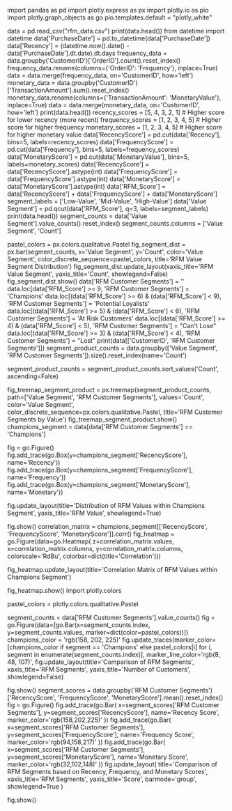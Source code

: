 import pandas as pd
import plotly.express as px
import plotly.io as pio
import plotly.graph_objects as go
pio.templates.default = "plotly_white"

data = pd.read_csv("rfm_data.csv")
print(data.head())
from datetime import datetime
data['PurchaseDate'] = pd.to_datetime(data['PurchaseDate'])
data['Recency'] = (datetime.now().date() - data['PurchaseDate'].dt.date).dt.days
frequency_data = data.groupby('CustomerID')['OrderID'].count().reset_index()
frequency_data.rename(columns={'OrderID': 'Frequency'}, inplace=True)
data = data.merge(frequency_data, on='CustomerID', how='left')
monetary_data = data.groupby('CustomerID')['TransactionAmount'].sum().reset_index()
monetary_data.rename(columns={'TransactionAmount': 'MonetaryValue'}, inplace=True)
data = data.merge(monetary_data, on='CustomerID', how='left')
print(data.head())
recency_scores = [5, 4, 3, 2, 1]  # Higher score for lower recency (more recent)
frequency_scores = [1, 2, 3, 4, 5]  # Higher score for higher frequency
monetary_scores = [1, 2, 3, 4, 5]  # Higher score for higher monetary value
data['RecencyScore'] = pd.cut(data['Recency'], bins=5, labels=recency_scores)
data['FrequencyScore'] = pd.cut(data['Frequency'], bins=5, labels=frequency_scores)
data['MonetaryScore'] = pd.cut(data['MonetaryValue'], bins=5, labels=monetary_scores)
data['RecencyScore'] = data['RecencyScore'].astype(int)
data['FrequencyScore'] = data['FrequencyScore'].astype(int)
data['MonetaryScore'] = data['MonetaryScore'].astype(int)
data['RFM_Score'] = data['RecencyScore'] + data['FrequencyScore'] + data['MonetaryScore']
segment_labels = ['Low-Value', 'Mid-Value', 'High-Value']
data['Value Segment'] = pd.qcut(data['RFM_Score'], q=3, labels=segment_labels)
print(data.head())
segment_counts = data['Value Segment'].value_counts().reset_index()
segment_counts.columns = ['Value Segment', 'Count']

pastel_colors = px.colors.qualitative.Pastel
fig_segment_dist = px.bar(segment_counts, x='Value Segment', y='Count', 
                          color='Value Segment', color_discrete_sequence=pastel_colors,
                          title='RFM Value Segment Distribution')
fig_segment_dist.update_layout(xaxis_title='RFM Value Segment',
                              yaxis_title='Count',
                              showlegend=False)
fig_segment_dist.show()
data['RFM Customer Segments'] = ''
data.loc[data['RFM_Score'] >= 9, 'RFM Customer Segments'] = 'Champions'
data.loc[(data['RFM_Score'] >= 6) & (data['RFM_Score'] < 9), 'RFM Customer Segments'] = 'Potential Loyalists'
data.loc[(data['RFM_Score'] >= 5) & (data['RFM_Score'] < 6), 'RFM Customer Segments'] = 'At Risk Customers'
data.loc[(data['RFM_Score'] >= 4) & (data['RFM_Score'] < 5), 'RFM Customer Segments'] = "Can't Lose"
data.loc[(data['RFM_Score'] >= 3) & (data['RFM_Score'] < 4), 'RFM Customer Segments'] = "Lost"
print(data[['CustomerID', 'RFM Customer Segments']])
segment_product_counts = data.groupby(['Value Segment', 'RFM Customer Segments']).size().reset_index(name='Count')

segment_product_counts = segment_product_counts.sort_values('Count', ascending=False)

fig_treemap_segment_product = px.treemap(segment_product_counts, 
                                         path=['Value Segment', 'RFM Customer Segments'], 
                                         values='Count',
                                         color='Value Segment', color_discrete_sequence=px.colors.qualitative.Pastel,
                                         title='RFM Customer Segments by Value')
fig_treemap_segment_product.show()
champions_segment = data[data['RFM Customer Segments'] == 'Champions']

fig = go.Figure()
fig.add_trace(go.Box(y=champions_segment['RecencyScore'], name='Recency'))
fig.add_trace(go.Box(y=champions_segment['FrequencyScore'], name='Frequency'))
fig.add_trace(go.Box(y=champions_segment['MonetaryScore'], name='Monetary'))

fig.update_layout(title='Distribution of RFM Values within Champions Segment',
                  yaxis_title='RFM Value',
                  showlegend=True)

fig.show()
correlation_matrix = champions_segment[['RecencyScore', 'FrequencyScore', 'MonetaryScore']].corr()
fig_heatmap = go.Figure(data=go.Heatmap(
                   z=correlation_matrix.values,
                   x=correlation_matrix.columns,
                   y=correlation_matrix.columns,
                   colorscale='RdBu',
                   colorbar=dict(title='Correlation')))

fig_heatmap.update_layout(title='Correlation Matrix of RFM Values within Champions Segment')

fig_heatmap.show()
import plotly.colors

pastel_colors = plotly.colors.qualitative.Pastel

segment_counts = data['RFM Customer Segments'].value_counts()
fig = go.Figure(data=[go.Bar(x=segment_counts.index, y=segment_counts.values,
                            marker=dict(color=pastel_colors))])
champions_color = 'rgb(158, 202, 225)'
fig.update_traces(marker_color=[champions_color if segment == 'Champions' else pastel_colors[i]
                                for i, segment in enumerate(segment_counts.index)],
                  marker_line_color='rgb(8, 48, 107)',
fig.update_layout(title='Comparison of RFM Segments',
                  xaxis_title='RFM Segments',
                  yaxis_title='Number of Customers',
                  showlegend=False)

fig.show()
segment_scores = data.groupby('RFM Customer Segments')['RecencyScore', 'FrequencyScore', 'MonetaryScore'].mean().reset_index()
fig = go.Figure()
fig.add_trace(go.Bar(
    x=segment_scores['RFM Customer Segments'],
    y=segment_scores['RecencyScore'],
    name='Recency Score',
    marker_color='rgb(158,202,225)'
))
fig.add_trace(go.Bar(
    x=segment_scores['RFM Customer Segments'],
    y=segment_scores['FrequencyScore'],
    name='Frequency Score',
    marker_color='rgb(94,158,217)'
))
fig.add_trace(go.Bar(
    x=segment_scores['RFM Customer Segments'],
    y=segment_scores['MonetaryScore'],
    name='Monetary Score',
    marker_color='rgb(32,102,148)'
))
fig.update_layout(
    title='Comparison of RFM Segments based on Recency, Frequency, and Monetary Scores',
    xaxis_title='RFM Segments',
    yaxis_title='Score',
    barmode='group',
    showlegend=True
)

fig.show()
